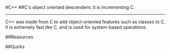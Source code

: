 #C++
##C's object oriented descendent. It is incrementing C.
***
C++ was made from C to add object-oriented features such as classes to C. It is extremely fast like C, and is used for system-based operations.

##Resources

##Quirks
